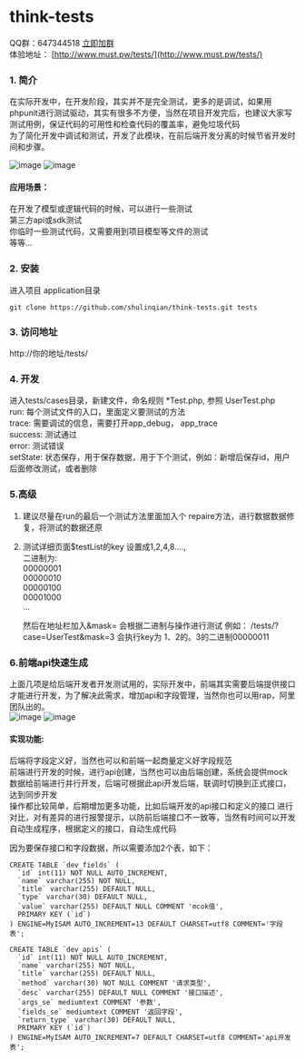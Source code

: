 # think-tests
QQ群：647344518   [立即加群](http://shang.qq.com/wpa/qunwpa?idkey=83a58116f995c9f83af6dc2b4ea372e38397349c8f1973d8c9827e4ae4d9f50e)   
体验地址： [http://www.must.pw/tests/](http://www.must.pw/tests/) 

### 1. 简介    
在实际开发中，在开发阶段，其实并不是完全测试，更多的是调试，如果用phpunit进行测试驱动，其实有很多不方便，当然在项目开发完后，也建议大家写测试用例，保证代码的可用性和检查代码的覆盖率，避免垃圾代码   
为了简化开发中调试和测试，开发了此模块，在前后端开发分离的时候节省开发时间和步骤。

![image](https://raw.githubusercontent.com/shulinqian/think-tests/master/common/static/1.jpg)
![image](https://raw.githubusercontent.com/shulinqian/think-tests/master/common/static/2.jpg)

#### 应用场景：
在开发了模型或逻辑代码的时候，可以进行一些测试   
第三方api或sdk测试   
你临时一些测试代码，又需要用到项目模型等文件的测试   
等等...


### 2. 安装
进入项目 application目录
```
git clone https://github.com/shulinqian/think-tests.git tests
```
### 3. 访问地址
http://你的地址/tests/

### 4. 开发
进入tests/cases目录，新建文件，命名规则  *Test.php, 参照 UserTest.php   
run: 每个测试文件的入口，里面定义要测试的方法   
trace: 需要调试的信息，需要打开app_debug， app_trace   
success: 测试通过   
error: 测试错误   
setState: 状态保存，用于保存数据，用于下个测试，例如：新增后保存id，用户后面修改测试，或者删除

### 5.高级
1) 建议尽量在run的最后一个测试方法里面加入个 repaire方法，进行数据数据修复，将测试的数据还原   
2) 测试详细页面$testList的key 设置成1,2,4,8....,   
    二进制为:    
    00000001   
    00000010   
    00000100   
    00001000   
    ...
                
    然后在地址栏加入&mask= 会根据二进制与操作进行测试
    例如： /tests/?case=UserTest&mask=3  会执行key为 1、2的。3的二进制00000011    


### 6.前端api快速生成
上面几项是给后端开发者开发测试用的，实际开发中，前端其实需要后端提供接口才能进行开发，为了解决此需求，增加api和字段管理，当然你也可以用rap，阿里团队出的。   
![image](https://raw.githubusercontent.com/shulinqian/think-tests/master/common/static/3.jpg)
![image](https://raw.githubusercontent.com/shulinqian/think-tests/master/common/static/4.jpg)

#### 实现功能:
后端将字段定义好，当然也可以和前端一起商量定义好字段规范   
前端进行开发的时候，进行api创建，当然也可以由后端创建，系统会提供mock数据给前端进行并行开发，后端可根据此api开发后端，联调时切换到正式接口，达到同步开发   
操作都比较简单，后期增加更多功能，比如后端开发的api接口和定义的接口 进行对比，对有差异的进行报警提示，以防前后端接口不一致等，当然有时间可以开发自动生成程序，根据定义的接口，自动生成代码

因为要保存接口和字段数据，所以需要添加2个表，如下：
```
CREATE TABLE `dev_fields` (
  `id` int(11) NOT NULL AUTO_INCREMENT,
  `name` varchar(255) NOT NULL,
  `title` varchar(255) DEFAULT NULL,
  `type` varchar(30) DEFAULT NULL,
  `value` varchar(255) DEFAULT NULL COMMENT 'mcok值',
  PRIMARY KEY (`id`)
) ENGINE=MyISAM AUTO_INCREMENT=13 DEFAULT CHARSET=utf8 COMMENT='字段表';

CREATE TABLE `dev_apis` (
  `id` int(11) NOT NULL AUTO_INCREMENT,
  `name` varchar(255) NOT NULL,
  `title` varchar(255) DEFAULT NULL,
  `method` varchar(30) NOT NULL COMMENT '请求类型',
  `desc` varchar(255) DEFAULT NULL COMMENT '接口描述',
  `args_se` mediumtext COMMENT '参数',
  `fields_se` mediumtext COMMENT '返回字段',
  `return_type` varchar(30) DEFAULT NULL,
  PRIMARY KEY (`id`)
) ENGINE=MyISAM AUTO_INCREMENT=7 DEFAULT CHARSET=utf8 COMMENT='api开发表';
```
